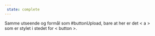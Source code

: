 ```yaml
---
 state: complete
---
```

Samme utseende og formål som #buttonUpload, bare at her er det < a > som er stylet i stedet for < button >.
